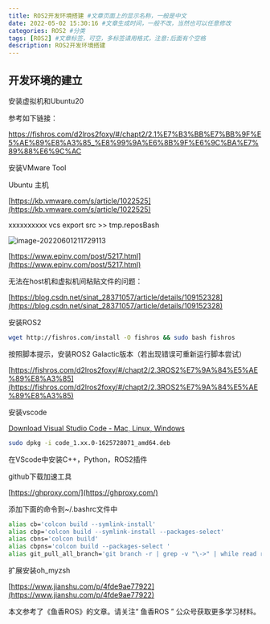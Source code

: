 ```yaml
---
title: ROS2开发环境搭建 #文章页面上的显示名称，一般是中文
date: 2022-05-02 15:30:16 #文章生成时间，一般不改，当然也可以任意修改
categories: ROS2 #分类
tags: [ROS2] #文章标签，可空，多标签请用格式，注意:后面有个空格
description: ROS2开发环境搭建
---
```


## 开发环境的建立

安装虚拟机和Ubuntu20

参考如下链接：

[https://fishros.com/d2lros2foxy/#/chapt2/2.1%E7%B3%BB%E7%BB%9F%E5%AE%89%E8%A3%85_%E8%99%9A%E6%8B%9F%E6%9C%BA%E7%89%88%E6%9C%AC ](https://fishros.com/d2lros2foxy/#/chapt2/2.1%E7%B3%BB%E7%BB%9F%E5%AE%89%E8%A3%85_%E8%99%9A%E6%8B%9F%E6%9C%BA%E7%89%88%E6%9C%AC)



安装VMware Tool

Ubuntu 主机

[https://kb.vmware.com/s/article/1022525](https://kb.vmware.com/s/article/1022525)

xxxxxxxxxx vcs export src >> tmp.reposBash



![image-20220601211729113](https://sf-blog-images.oss-cn-hangzhou.aliyuncs.com/image-20220601211729113.png)



[https://www.epinv.com/post/5217.html](https://www.epinv.com/post/5217.html)



无法在host机和虚拟机间粘贴文件的问题：

[https://blog.csdn.net/sinat_28371057/article/details/109152328](https://blog.csdn.net/sinat_28371057/article/details/109152328)



安装ROS2

```Bash
wget http://fishros.com/install -O fishros && sudo bash fishros
```

按照脚本提示，安装ROS2 Galactic版本（若出现错误可重新运行脚本尝试）

[https://fishros.com/d2lros2foxy/#/chapt2/2.3ROS2%E7%9A%84%E5%AE%89%E8%A3%85](https://fishros.com/d2lros2foxy/#/chapt2/2.3ROS2%E7%9A%84%E5%AE%89%E8%A3%85)

安装vscode

[Download Visual Studio Code - Mac, Linux, Windows](https://code.visualstudio.com/Download)

```bash
sudo dpkg -i code_1.xx.0-1625728071_amd64.deb
```

在VScode中安装C++，Python，ROS2插件



github下载加速工具

[https://ghproxy.com/](https://ghproxy.com/)



添加下面的命令到~/.bashrc文件中

```bash
alias cb='colcon build --symlink-install'
alias cbp='colcon build --symlink-install --packages-select'
alias cbns='colcon build'
alias cbpns='colcon build --packages-select '
alias git_pull_all_branch='git branch -r | grep -v "\->" | while read remote; do git branch --track "${remote#origin/}" "$remote"; done ; git fetch --all ; git pull --all'
```



扩展安装oh_myzsh

[https://www.jianshu.com/p/4fde9ae77922](https://www.jianshu.com/p/4fde9ae77922)



本文参考了《鱼香ROS》的文章。请关注“ 鱼香ROS ” 公众号获取更多学习材料。